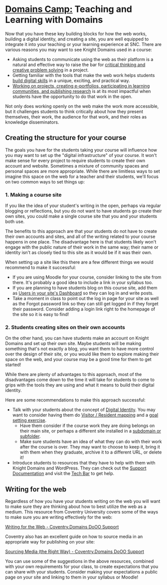 # [Domains Camp:](/) Teaching and Learning with Domains

Now that you have these key building blocks for how the web works, building a digital identity, and creating a site, you are well equipped to integrate it into your teaching or your learning experience at SNC. There are various reasons you may want to see Knight Domains used in a course:

- Asking students to communicate using the web as their platform is a natural and effective way to raise the bar for [critical thinking and creative problem solving](https://www.snc.edu/oie/assessment/cwlo.html) in a project.
- Getting familiar with the tools that make the web work helps students [build digital skills](https://techbar.knight.domains/bryn-mawr-framework/) in a unique, exciting, and practical way.
- [Working on projects, creating e-portfolios, participating in learning communities, and publishing research](https://www.aacu.org/trending-topics/high-impact) is at its most impactful when students have the opportunity to do that work in the open.

Not only does working openly on the web make the work more accessible, but it challenges students to think critically about how they present themselves, their work, the audience for that work, and their roles as knowledge disseminators.

## Creating the structure for your course

The goals you have for the students taking your course will influence how you may want to set up the "digital infrastructure" of your course. It won't make sense for every project to require students to create their own account and website. Sometimes a mixture of community spaces and personal spaces are more appropriate. While there are limitless ways to set imagine this space on the web for a teacher and their students, we'll focus on two common ways to set things up:

### 1. Making a course site

If you like the idea of your student's writing in the open, perhaps via regular blogging or reflections, but you do not want to have students go create their own sites, you could make a single course site that you and your students both use.

The benefits to this approach are that your students do not have to create their own accounts and sites, and all of the writing related to your course happens in one place. The disadvantage here is that students likely won't engage with the public nature of their work in the same way; their name or identity isn't as closely tied to this site as it would be if it was their own.

When setting up a site like this there are a few different things we would recommend to make it successful:
- If you are using Moodle for your course, consider linking to the site from there. It's probably a good idea to include a link in your syllabus too.
- If you are planning to have students blog on this course site, add them as [Users in your site's Dashboard](https://www.wpbeginner.com/beginners-guide/how-to-add-new-users-and-authors-to-your-wordpress-blog/#manual) so they can log in and write posts.
- Take a moment in class to point out the log in page for your site as well as the Forgot password link so they can still get logged in if they forget their password. Consider adding a login link right to the homepage of the site so it is easy to find!

### 2. Students creating sites on their own accounts

On the other hand, you can have students make an account on Knight Domains and set up their own site. Maybe students will be making something that's not exactly a blog, you want them to have more control over the design of their site, or you would like them to explore making their space on the web, and your course may be a good time for them to get started!

While there are plenty of advantages to this approach, most of the disadvantages come down to the time it will take for students to come to grips with the tools they are using and what it means to build their digital identity.

Here are some recommendations to make this approach successful:
- Talk with your students about the concept of [Digital Identity](https://docs.reclaimed.tech/domains-camp-2?view=). You may want to consider having them do [Visitor / Resident mapping](https://docs.reclaimed.tech/domains-camp-2?view=#Visitors-and-Residents) and a [goal setting exercise](https://docs.reclaimed.tech/domains-camp-4#).
    - Have them consider if the course work they are doing belongs on their main site, or perhaps a different site installed in a [subdomain or subfolder](https://support.reclaimhosting.com/hc/en-us/articles/4404727287575-Subdomains-and-Subfolders#understanding-file-structures-0-1).
    - Make sure students have an idea of what they can do with their work after the course is over. They may want to choose to keep it, bring it with them when they graduate, archive it to a different URL, or delete it!
- Introduce students to resources that they have to help with them with Knight Domains and WordPress. They can check out the [Support Documentation](https://knight.domains/support/) and visit the [Tech Bar](https://techbar.knight.domains/) to get help.

## Writing for the web

Regardless of how you have your students writing on the web you will want to make sure they are thinking about how to best utilize the web as a medium. This resource from Coventry University covers some of the ways to make sure you are writing effectively for the web:

[Writing for the Web - Coventry.Domains DoOO Support](https://coventry.domains/learn/writing-for-the-web/)

Coventry also has an excellent guide on how to source media in an appropriate way for publishing on your site:

[Sourcing Media (the Right Way) - Coventry.Domains DoOO Support](https://coventry.domains/learn/sourcing-media/)

You can use some of the suggestions in the above resources, combined with your own requirements for your class, to create expectations that you can share with your students. Consider making your expectations a public page on your site and linking to them in your syllabus or Moodle!
